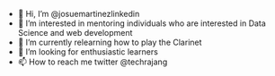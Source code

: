 - 👋 Hi, I’m @josuemartinezlinkedin
- 👀 I’m interested in mentoring individuals who are interested in Data Science and web development
- 🌱 I’m currently relearning how to play the Clarinet 
- 💞️ I’m looking for enthusiastic learners
- 📫 How to reach me twitter @techrajang

<!---
josuemartinezlinkedin/josuemartinezlinkedin is a ✨ special ✨ repository because its `README.md` (this file) appears on your GitHub profile.
You can click the Preview link to take a look at your changes.
--->
